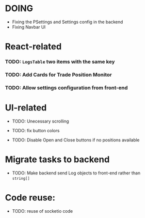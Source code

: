 # DOING
- Fixing the PSettings and Settings config in the backend
- Fixing Navbar UI

# React-related
### TODO: `LogsTable` two items with the same key
### TODO: Add Cards for Trade Position Monitor
### TODO: Allow settings configuration from front-end

# UI-related
- TODO: Unecessary scrolling

- TODO: fix button colors

- TODO: Disable Open and Close buttons if no positions available

# Migrate tasks to backend
- TODO: Make backend send Log objects to front-end rather than `string[]`


# Code reuse:
- TODO: reuse of socketio code